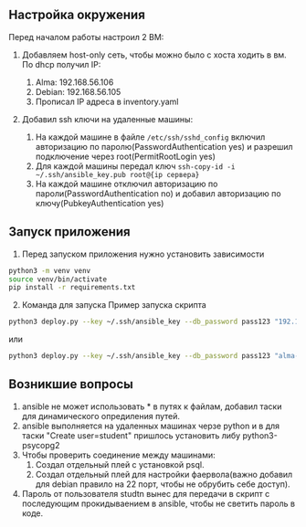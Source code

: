 ## Настройка окружения 
Перед началом работы настроил 2 ВМ:
1. Добавляем host-only сеть, чтобы можно было с хоста ходить в вм. По dhcp получил IP:
   1. Alma: 192.168.56.106
   2. Debian: 192.168.56.105
   3. Прописал IP адреса в inventory.yaml

2. Добавил ssh ключи на удаленные машины:
   1. На каждой машине в файле `/etc/ssh/sshd_config` включил авторизацию по паролю(PasswordAuthentication yes) и разрешил подключение через root(PermitRootLogin yes)
   2. Для каждой машины передал ключ `ssh-copy-id -i ~/.ssh/ansible_key.pub root@{ip сервера}`
   3. На каждой машине отключил авторизацию по пароли(PasswordAuthentication no) и добавил авторизацию по ключу(PubkeyAuthentication yes)

## Запуск приложения
1. Перед запуском приложения нужно установить зависимости
```bash
python3 -m venv venv
source venv/bin/activate
pip install -r requirements.txt
```
2. Команда для запуска
Пример запуска скрипта
```bash
python3 deploy.py --key ~/.ssh/ansible_key --db_password pass123 "192.168.56.105,192.168.56.106"
```
или
```bash
python3 deploy.py --key ~/.ssh/ansible_key --db_password pass123 "alma-vm,debian-vm"
```

## Возникшие вопросы
1. ansible не может использовать * в путях к файлам, добавил таски для динамического опредиления путей.
2. ansible выполняется на удаленных машинах черзе python и в для таски "Create user=student" пришлось установить либу python3-psycopg2
3. Чтобы проверить соединение между машинами:
   1. Создал отдельный плей с установкой psql.
   2. Создал отдельный плей для настройки фаервола(важно добавил для debian правило на 22 порт, чтобы не обрубить себе доступ).
4. Пароль от пользователя studtn вынес для передачи в скрипт с последующим прокидываением в ansible, чтобы не светить пароль в коде. 
